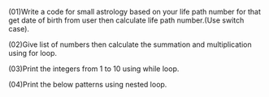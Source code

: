 (01)Write a code for small astrology based on your life path number for that get date of birth from user then calculate life path number.(Use switch case).



(02)Give list of numbers then calculate the summation and multiplication using for loop.



(03)Print the integers from 1 to 10 using while loop.



(04)Print the below patterns using nested loop.




